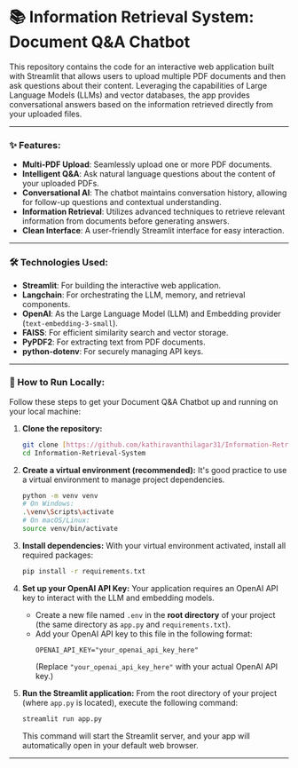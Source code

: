 # 📚 Information Retrieval System: Document Q&A Chatbot

This repository contains the code for an interactive web application built with Streamlit that allows users to upload multiple PDF documents and then ask questions about their content. Leveraging the capabilities of Large Language Models (LLMs) and vector databases, the app provides conversational answers based on the information retrieved directly from your uploaded files.

---

### ✨ Features:

* **Multi-PDF Upload**: Seamlessly upload one or more PDF documents.
* **Intelligent Q&A**: Ask natural language questions about the content of your uploaded PDFs.
* **Conversational AI**: The chatbot maintains conversation history, allowing for follow-up questions and contextual understanding.
* **Information Retrieval**: Utilizes advanced techniques to retrieve relevant information from documents before generating answers.
* **Clean Interface**: A user-friendly Streamlit interface for easy interaction.

---

### 🛠️ Technologies Used:

* **Streamlit**: For building the interactive web application.
* **Langchain**: For orchestrating the LLM, memory, and retrieval components.
* **OpenAI**: As the Large Language Model (LLM) and Embedding provider (`text-embedding-3-small`).
* **FAISS**: For efficient similarity search and vector storage.
* **PyPDF2**: For extracting text from PDF documents.
* **python-dotenv**: For securely managing API keys.

---

### 🚀 How to Run Locally:

Follow these steps to get your Document Q&A Chatbot up and running on your local machine:

1.  **Clone the repository:**
    ```bash
    git clone [https://github.com/kathiravanthilagar31/Information-Retrieval-System.git](https://github.com/kathiravanthilagar31/Information-Retrieval-System.git)
    cd Information-Retrieval-System
    ```

2.  **Create a virtual environment (recommended):**
    It's good practice to use a virtual environment to manage project dependencies.
    ```bash
    python -m venv venv
    # On Windows:
    .\venv\Scripts\activate
    # On macOS/Linux:
    source venv/bin/activate
    ```

3.  **Install dependencies:**
    With your virtual environment activated, install all required packages:
    ```bash
    pip install -r requirements.txt
    ```

4.  **Set up your OpenAI API Key:**
    Your application requires an OpenAI API key to interact with the LLM and embedding models.
    * Create a new file named `.env` in the **root directory** of your project (the same directory as `app.py` and `requirements.txt`).
    * Add your OpenAI API key to this file in the following format:
        ```
        OPENAI_API_KEY="your_openai_api_key_here"
        ```
        (Replace `"your_openai_api_key_here"` with your actual OpenAI API key.)

5.  **Run the Streamlit application:**
    From the root directory of your project (where `app.py` is located), execute the following command:
    ```bash
    streamlit run app.py
    ```
    This command will start the Streamlit server, and your app will automatically open in your default web browser.

---
